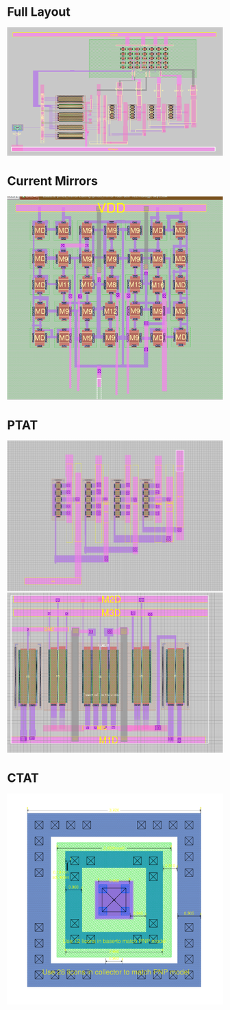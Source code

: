 # Full Layout
<img src="images/full_layout.png" alt="Schematic" width="1200" height="300"/>

# Current Mirrors
<img src="images/pullup.png" alt="pullup"/>
<br/>

# PTAT
<img src="images/pulldn_1.png" alt="pdn1"/>
<img src="images/pulldn_2.png" alt="pdn2"/>

# CTAT
<img src="images/ctat.png" alt="pdn3"/>